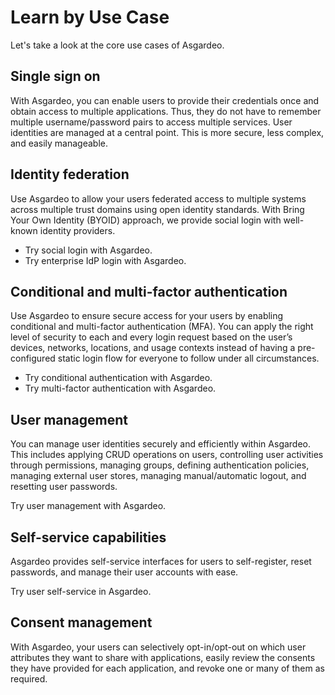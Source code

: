 # Learn by Use Case

Let's take a look at the core use cases of Asgardeo.

## Single sign on
With Asgardeo, you can enable users to provide their credentials once and obtain access to multiple applications. Thus,
 they do not have to remember multiple username/password pairs to access multiple services. User
 identities are managed at a central point. This is more secure, less complex, and easily manageable.

## Identity federation
Use Asgardeo to allow your users federated access to multiple systems across multiple trust domains using open
 identity standards. With Bring Your Own Identity (BYOID) approach, we provide social login with well-known identity
 providers.

- Try <a :href="$withBase('/guides/authentication/social-login/')">social login</a> with Asgardeo.
- Try <a :href="$withBase('/guides/authentication/enterprise-login/')">enterprise IdP login</a> with Asgardeo.

## Conditional and multi-factor authentication
Use Asgardeo to ensure secure access for your users by enabling conditional and multi-factor authentication (MFA). You
 can apply the right level of security to each and every login request based on the user’s devices, networks,
 locations, and usage contexts instead of having a pre-configured static login flow for everyone to follow under all
 circumstances.

- Try <a :href="$withBase('/guides/authentication/conditional-auth/')">conditional authentication</a> with Asgardeo.
- Try <a :href="$withBase('/guides/authentication/mfa/')">multi-factor authentication</a> with Asgardeo.
  
## User management
You can manage user identities securely and efficiently within Asgardeo. This includes applying CRUD operations on users,
 controlling user activities through permissions, managing groups, defining authentication policies, managing external
 user stores, managing manual/automatic logout, and resetting user passwords.

Try <a :href="$withBase('/guides/users/')">user management</a> with Asgardeo.
  
## Self-service capabilities
Asgardeo provides self-service interfaces for users to self-register, reset passwords, and manage their user accounts
 with ease.

Try <a :href="$withBase('/guides/user-self-service/')">user self-service</a> in Asgardeo.
  
## Consent management
With Asgardeo, your users can selectively opt-in/opt-out on which user attributes they want to share with applications,
 easily review the consents they have provided for each application, and revoke one or many of them as required.